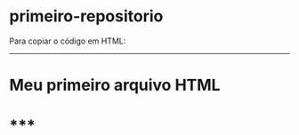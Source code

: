 # primeiro-repositorio

Para copiar o código em HTML:
***
<html>
 <h1> Meu primeiro arquivo HTML <h1> 
 </html> 
***
